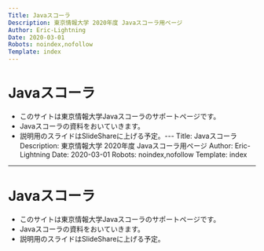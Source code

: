 ```yaml
---
Title: Javaスコーラ
Description: 東京情報大学 2020年度 Javaスコーラ用ページ
Author: Eric-Lightning
Date: 2020-03-01
Robots: noindex,nofollow
Template: index
---
```

# Javaスコーラ

- このサイトは東京情報大学Javaスコーラのサポートページです。
- Javaスコーラの資料をおいていきます。
- 説明用のスライドはSlideShareに上げる予定。---
Title: Javaスコーラ
Description: 東京情報大学 2020年度 Javaスコーラ用ページ
Author: Eric-Lightning
Date: 2020-03-01
Robots: noindex,nofollow
Template: index
---
# Javaスコーラ

- このサイトは東京情報大学Javaスコーラのサポートページです。
- Javaスコーラの資料をおいていきます。
- 説明用のスライドはSlideShareに上げる予定。
